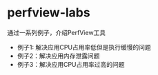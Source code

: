 # perfview-labs
通过一系列例子，介绍PerfView工具

* 例子1: 解决应用CPU占用率低但是执行缓慢的问题
* 例子2：解决应用内存泄露问题
* 例子3：解决应用CPU占用率过高的问题

